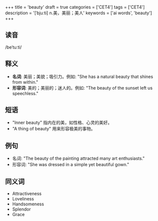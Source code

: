 +++
title = 'beauty'
draft = true
categories = ['CET4']
tags = ['CET4']
description = '[ˈbjuːti] n.美，美丽；美人'
keywords = ['ai words', 'beauty']
+++

## 读音
/beˈtuːti/

## 释义
- **名词**: 美丽；美貌；吸引力。例如: "She has a natural beauty that shines from within."
- **形容词**: 美的；美丽的；迷人的。例如: "The beauty of the sunset left us speechless."

## 短语
- "Inner beauty" 指内在的美，如性格、心灵的美好。
- "A thing of beauty" 用来形容极美的事物。

## 例句
- 名词: "The beauty of the painting attracted many art enthusiasts."
- 形容词: "She was dressed in a simple yet beautiful gown."

## 同义词
- Attractiveness
- Loveliness
- Handsomeness
- Splendor
- Grace
